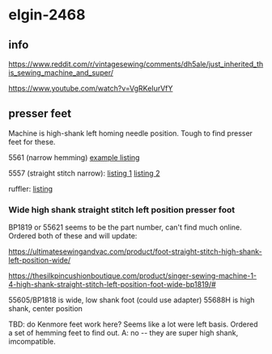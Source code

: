 # elgin-2468

## info

https://www.reddit.com/r/vintagesewing/comments/dh5ale/just_inherited_this_sewing_machine_and_super/

https://www.youtube.com/watch?v=VgRKeIurVfY

## presser feet

Machine is high-shank left homing needle position. Tough to find presser feet for these.

5561 (narrow hemming) [example listing](https://www.ebay.com/itm/191943009426)

5557 (straight stitch narrow):
  [listing 1](https://www.sewingpartsonline.com/straight-stitch-foot-high-left-narrow-5557.aspx)
  [listing 2](https://ultimatesewingandvac.com/product/foot-straight-stitch-high-left-position-narrow/)

ruffler: [listing](https://www.allbrands.com/categories/673/7770-alphasew-55620-high-shank-screw-on-ruffler-shirrin)

### Wide high shank straight stitch left position presser foot

BP1819 or 55621 seems to be the part number, can't find much online. Ordered both of these and will update:

https://ultimatesewingandvac.com/product/foot-straight-stitch-high-shank-left-position-wide/

https://thesilkpincushionboutique.com/product/singer-sewing-machine-1-4-high-shank-straight-stitch-left-position-foot-wide-bp1819/#

55605/BP1818 is wide, low shank foot (could use adapter)
55688H is high shank, center position

TBD: do Kenmore feet work here? Seems like a lot were left basis. Ordered a set of hemming feet to find out.
A: no -- they are super high shank, imcompatible.
